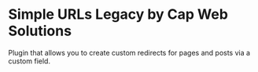 # Simple URLs Legacy by Cap Web Solutions

Plugin that allows you to create custom redirects for pages and posts via a custom field.
